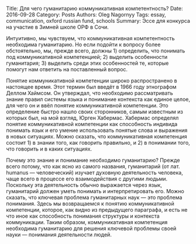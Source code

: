 Title: Для чего гуманитарию коммуникативная компетентность?
Date: 2016-09-28
Category: Posts
Authors: Oleg Nagornyy
Tags: essay, communication, oxford russian fund, schools
Summary: Эссе для конкурса на участие в Зимней школе ОРФ в Сочи.

Интуитивно, мы чувствуем, что коммуникативная компетентность необходима гуманитарию. Но если подойти к вопросу более обстоятельно, мы, прежде всего, должны 1) определить, что понимать под коммуникативной компетенцией; 2) выделить особенности гуманитария; 3) выделить среди этих особенностей те, которые помогут нам ответить на поставленный вопрос.

Понятие коммуникативной компетенции  широко распространено в настоящее время. Этот термин был введёт в 1966 году этнографом Деллом Хаймсом. Он утверждал, что необходимо рассматривать знание правил системы языка и понимание контекста как единое целое, для чего он и ввёл понятие коммуникативной компетенции. Это определение быстро нашло своих сторонников, самым известным из которых был, на мой взгляд, Юрген Хабермас.  Хабермас определял понятие коммуникативной компетенции как способность индивида понимать язык и его умение использовать понятые слова и выражения в новых ситуациях. Можно сказать, что коммуникативная компетенция состоит 1) в знании того, как говорить правильно, и 2) в понимании того, что говорить и в каких ситуациях.

Почему это знание и понимание необходимо гуманитарию? Прежде всего потому, что как ясно из самого названия, гуманитарий (от лат. humanus — человеческий) изучает духовную деятельность человека, чаще всего в процессе его взаимодействия с другими людьми. Поскольку эта деятельность обычно выражается через язык, гуманитарий должен уметь понимать и интерпретировать его. Можно сказать, что ключевая проблема гуманитарных наук — это проблема понимания. Здесь мы возвращаемся к понятию коммуникативной компетенции, которое, как видно из предыдущего параграфа, и есть не что иное как способность понимания структуры и контекста коммуникации. Таким образом, коммуникативная компетенция необходима гуманитарию для решения ключевой проблемы своей науки — понимания деятельности людей.